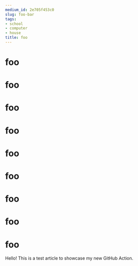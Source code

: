 ```yaml
---
medium_id: 2e705f453c0
slug: foo-bar
tags:
- school
- computer
- house
title: foo
---
```


# foo
# foo
# foo
# foo
# foo
# foo
# foo
# foo
# foo
Hello! This is a test article to showcase my new GitHub Action.